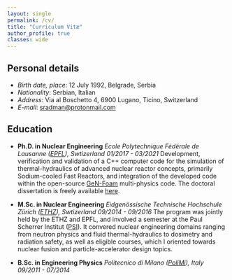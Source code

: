 ```yaml
---
layout: single
permalink: /cv/
title: "Curriculum Vitæ"
author_profile: true
classes: wide
---
```

## Personal details

- *Birth date, place*: 12 July 1992, Belgrade, Serbia
- *Nationality*:       Serbian, Italian
- *Address*:           Via al Boschetto 4, 6900 Lugano, Ticino, Switzerland
- *E-mail*:            sradman@protonmail.com

## Education

- **Ph.D. in Nuclear Engineering** 
  *Ecole Polytechnique Fédérale de Lausanne ([EPFL](https://www.epfl.ch/en/)), Swtizerland*
  *01/2017 - 03/2021*
  Development, verification and validation of a C++ computer code for the simulation of thermal-hydraulics of advanced nuclear reactor concepts, primarily Sodium-cooled Fast Reactors, and integration of the developed code within the open-source [GeN-Foam](https://gitlab.com/foam-for-nuclear/GeN-Foam) multi-physics code. The doctoral dissertation is freely available [here](https://infoscience.epfl.ch/entities/publication/8a8972df-3200-4375-92e0-dd9717bceb4d).

- **M.Sc. in Nuclear Engineering**
  *Eidgenössische Technische Hochschule Zürich ([ETHZ](https://ethz.ch/en.html)), Swtizerland*
  *09/2014 - 09/2016*
  The program was jointly held by the ETHZ and EPFL, and involved a semester at the Paul Scherrer Institut ([PSI](https://www.psi.ch/en/research)). It convered nuclear engineering domains ranging from neutron physics and fluid thermal-hydraulics to dosimetry and radiation safety, as well as eligible courses, which I oriented towards nuclear fusion and particle-accelerator design topics.

- **B.Sc. in Engineering Physics**
 *Politecnico di Milano ([PoliMi](https://www.polimi.it/en/)), Italy*
 *09/2011 - 07/2014*
  